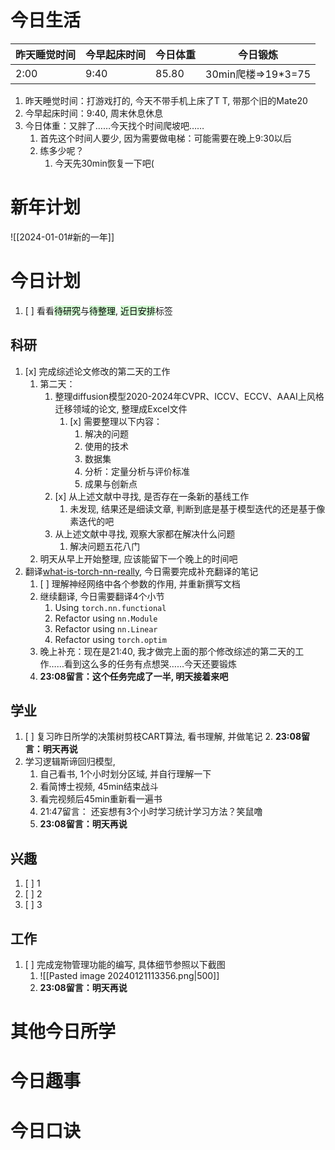 
# 今日生活

| 昨天睡觉时间 | 今早起床时间 | 今日体重 | 今日锻炼 |
| ---- | ---- | ---- | ---- |
| 2:00 | 9:40 | 85.80 | 30min爬楼=>19\*3=75 |

1. 昨天睡觉时间：打游戏打的, 今天不带手机上床了T T, 带那个旧的Mate20
2. 今早起床时间：9:40, 周末休息休息
3. 今日体重：又胖了……今天找个时间爬坡吧……
	1. 首先这个时间人要少, 因为需要做电梯：可能需要在晚上9:30以后
	2. 练多少呢？
		1. 今天先30min恢复一下吧(

# 新年计划

![[2024-01-01#新的一年]]

# 今日计划

1. [ ] 看看<mark style="background: #BBFABBA6;">待研究</mark>与<mark style="background: #BBFABBA6;">待整理</mark>,  <mark style="background: #BBFABBA6;">近日安排</mark>标签

## 科研

1. [x] 完成综述论文修改的第二天的工作
	1. 第二天：
		1. 整理diffusion模型2020-2024年CVPR、ICCV、ECCV、AAAI上风格迁移领域的论文, 整理成Excel文件
			1. [x] 需要整理以下内容：
				1. 解决的问题
				2. 使用的技术
				3. 数据集
				4. 分析：定量分析与评价标准
				5. 成果与创新点
		2. [x] 从上述文献中寻找, 是否存在一条新的基线工作
			1. 未发现, 结果还是细读文章, 判断到底是基于模型迭代的还是基于像素迭代的吧
		3. 从上述文献中寻找, 观察大家都在解决什么问题 
			1. 解决问题五花八门
	2. 明天从早上开始整理, 应该能留下一个晚上的时间吧
2. 翻译[what-is-torch-nn-really](https://pytorch.org/tutorials/beginner/nn_tutorial.html#what-is-torch-nn-really), 今日需要完成补充翻译的笔记
	1. [ ] 理解神经网络中各个参数的作用, 并重新撰写文档
	2. 继续翻译, 今日需要翻译4个小节
		1. Using `torch.nn.functional`
		2. Refactor using `nn.Module`
		3. Refactor using `nn.Linear`
		4. Refactor using `torch.optim`
	3. 晚上补充：现在是21:40, 我才做完上面的那个修改综述的第二天的工作……看到这么多的任务有点想哭……今天还要锻炼
	4. **23:08留言：这个任务完成了一半, 明天接着来吧**

## 学业

1. [ ] 复习昨日所学的决策树剪枝CART算法, 看书理解, 并做笔记
	2. **23:08留言：明天再说**
2. 学习逻辑斯谛回归模型, 
	1. 自己看书, 1个小时划分区域, 并自行理解一下
	2. 看简博士视频, 45min结束战斗
	3. 看完视频后45min重新看一遍书
	4. 21:47留言： 还妄想有3个小时学习统计学习方法？笑鼠噜
	5. **23:08留言：明天再说**

## 兴趣

1. [ ] 1
2. [ ] 2
3. [ ] 3 


## 工作

1. [ ] 完成宠物管理功能的编写, 具体细节参照以下截图
	1. ![[Pasted image 20240121113356.png|500]]
	2. **23:08留言：明天再说**

# 其他今日所学



# 今日趣事



# 今日口诀


